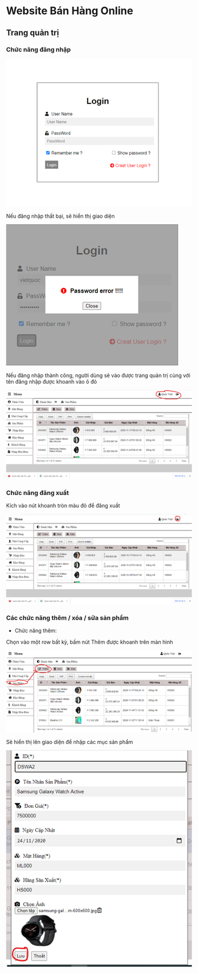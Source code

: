 # Website Bán Hàng Online

## Trang quản trị

### Chức năng đăng nhập
![Image](Hinhchup/login1.png)

Nếu đăng nhập thất bại, sẽ hiển thị giao diện

![Image](Hinhchup/Login2.png)

Nếu đăng nhập thành công, người dùng sẽ vào được trang quản trị cùng với tên đăng nhập được khoanh vào ô đỏ

![Image](Hinhchup/Login_3.png)

### Chức năng đăng xuất

Kích vào nút khoanh tròn màu đỏ để đăng xuất

![Image](Hinhchup/Logout_1.png)

### Các chức năng thêm / xóa / sửa sản phẩm

- Chức năng thêm: 

Chọn vào một row bất kỳ, bấm nút Thêm được khoanh trên màn hình 

![Image](/Hinhchup/ThemSanPham_2.png)

Sẽ hiển thị lên giao diện để nhập các mục sản phẩm

![Image](/Hinhchup/ThemSanPham_3.png)

